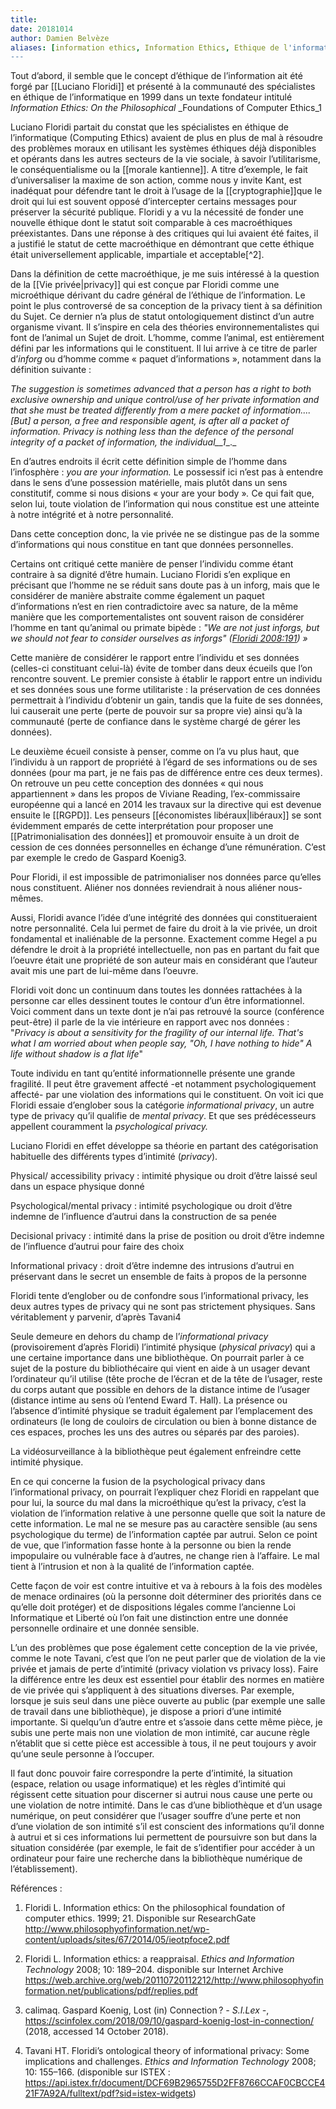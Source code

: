 ```yaml
---
title: 
date: 20181014
author: Damien Belvèze
aliases: [information ethics, Information Ethics, Ethique de l'information]
---
```


Tout d’abord, il semble que le concept d’éthique de l’information ait été forgé par [[Luciano Floridi]] et présenté à la communauté des spécialistes en éthique de l’informatique en 1999 dans un texte fondateur intitulé _Information Ethics: On the Philosophical_ _Foundations of Computer Ethics_1

Luciano Floridi partait du constat que les spécialistes en éthique de l’informatique (Computing Ethics) avaient de plus en plus de mal à résoudre des problèmes moraux en utilisant les systèmes éthiques déjà disponibles et opérants dans les autres secteurs de la vie sociale, à savoir l’utilitarisme, le conséquentialisme ou la [[morale kantienne]]. A titre d’exemple, le fait d’universaliser la maxime de son action, comme nous y invite Kant, est inadéquat pour défendre tant le droit à l’usage de la [[cryptographie]]que le droit qui lui est souvent opposé d’intercepter certains messages pour préserver la sécurité publique. Floridi y a vu la nécessité de fonder une nouvelle éthique dont le statut soit comparable à ces macroéthiques préexistantes. Dans une réponse à des critiques qui lui avaient été faites, il a justifié le statut de cette macroéthique en démontrant que cette éthique était universellement applicable, impartiale et acceptable[^2].

Dans la définition de cette macroéthique, je me suis intéressé à la question de la [[Vie privée|privacy]] qui est conçue par Floridi comme une microéthique dérivant du cadre général de l’éthique de l’information. Le point le plus controversé de sa conception de la privacy tient à sa définition du Sujet. Ce dernier n’a plus de statut ontologiquement distinct d’un autre organisme vivant. Il s’inspire en cela des théories environnementalistes qui font de l’animal un Sujet de droit. L’homme, comme l’animal, est entièrement défini par les informations qui le constituent. Il lui arrive à ce titre de parler d’_inforg_ ou d’homme comme « paquet d’informations », notamment dans la définition suivante :

  

_The suggestion is_ _sometimes_ _advanced that a person_ _has a right to both exclusive ownership and unique control/use of her private information and that she must be treated differently from a mere packet of information.... [But] a person, a free and responsible agent, is after all a packet of information. Privacy is nothing less than the defence of the personal integrity of a packet of information, the_ _individual__1__._

  

En d’autres endroits il écrit cette définition simple de l’homme dans l’infosphère : _you are your information._ Le possessif ici n’est pas à entendre dans le sens d’une possession matérielle, mais plutôt dans un sens constitutif, comme si nous disions « your are your body »_._ Ce qui fait que, selon lui, toute violation de l’information qui nous constitue est une atteinte à notre intégrité et à notre personnalité.

  

Dans cette conception donc, la vie privée ne se distingue pas de la somme d’informations qui nous constitue en tant que données personnelles.

Certains ont critiqué cette manière de penser l’individu comme étant contraire à sa dignité d’être humain. Luciano Floridi s’en explique en précisant que l’homme ne se réduit sans doute pas à un inforg, mais que le considérer de manière abstraite comme également un paquet d’informations n’est en rien contradictoire avec sa nature, de la même manière que les comportementalistes ont souvent raison de considérer l’homme en tant qu’animal ou primate bipède : _"We are not just inforgs, but we should not fear to consider ourselves as inforgs" ([Floridi 2008:191](zotero://open-pdf/library/items/WTESRUVL?page=3)) »_

  

Cette manière de considérer le rapport entre l’individu et ses données (celles-ci constituant celui-là) évite de tomber dans deux écueils que l’on rencontre souvent. Le premier consiste à établir le rapport entre un individu et ses données sous une forme utilitariste : la préservation de ces données permettrait à l’individu d’obtenir un gain, tandis que la fuite de ses données, lui causerait une perte (perte de pouvoir sur sa propre vie) ainsi qu’à la communauté (perte de confiance dans le système chargé de gérer les données).

Le deuxième écueil consiste à penser, comme on l’a vu plus haut, que l’individu à un rapport de propriété à l’égard de ses informations ou de ses données (pour ma part, je ne fais pas de différence entre ces deux termes). On retrouve un peu cette conception des données « qui nous appartiennent » dans les propos de Viviane Reading, l’ex-commissaire européenne qui a lancé en 2014 les travaux sur la directive qui est devenue ensuite le [[RGPD]]. Les penseurs [[économistes libéraux|libéraux]] se sont évidemment emparés de cette interprétation pour proposer une [[Patrimonialisation des données]]  et promouvoir ensuite à un droit de cession de ces données personnelles en échange d’une rémunération. C’est par exemple le credo de Gaspard Koenig3.

Pour Floridi, il est impossible de patrimonialiser nos données parce qu’elles nous constituent. Aliéner nos données reviendrait à nous aliéner nous-mêmes.

Aussi, Floridi avance l’idée d’une intégrité des données qui constitueraient notre personnalité. Cela lui permet de faire du droit à la vie privée, un droit fondamental et inaliénable de la personne. Exactement comme Hegel a pu défendre le droit à la propriété intellectuelle, non pas en partant du fait que l’oeuvre était une propriété de son auteur mais en considérant que l’auteur avait mis une part de lui-même dans l’oeuvre.

Floridi voit donc un continuum dans toutes les données rattachées à la personne car elles dessinent toutes le contour d’un être informationnel. Voici comment dans un texte dont je n’ai pas retrouvé la source (conférence peut-être) il parle de la vie intérieure en rapport avec nos données : "_Privacy is about a sensitivity for the fragility of our internal life. That's what I am worried about when people say, "Oh, I have nothing to hide" A life without shadow is a flat life_"

Toute individu en tant qu’entité informationnelle présente une grande fragilité. Il peut être gravement affecté -et notamment psychologiquement affecté- par une violation des informations qui le constituent. On voit ici que Floridi essaie d’englober sous la catégorie _informational privacy_, un autre type de privacy qu’il qualifie de _mental privacy_. Et que ses prédécesseurs appellent couramment la _psychological privacy._

Luciano Floridi en effet développe sa théorie en partant des catégorisation habituelle des différents types d’intimité (_privacy_).

  

Physical/ accessibility privacy : intimité physique ou droit d’être laissé seul dans un espace physique donné

Psychological/mental privacy : intimité psychologique ou droit d’être indemne de l’influence d’autrui dans la construction de sa penée

Decisional privacy : intimité dans la prise de position ou droit d’être indemne de l’influence d’autrui pour faire des choix

Informational privacy : droit d’être indemne des intrusions d’autrui en préservant dans le secret un ensemble de faits à propos de la personne

  

Floridi tente d’englober ou de confondre sous l’informational privacy, les deux autres types de privacy qui ne sont pas strictement physiques. Sans véritablement y parvenir, d’après Tavani4

  

Seule demeure en dehors du champ de l’_informational privacy_ (provisoirement d’après Floridi) l’intimité physique (_physical privacy_) qui a une certaine importance dans une bibliothèque. On pourrait parler à ce sujet de la posture du bibliothécaire qui vient en aide à un usager devant l’ordinateur qu’il utilise (tête proche de l’écran et de la tête de l’usager, reste du corps autant que possible en dehors de la distance intime de l’usager (distance intime au sens où l’entend Eward T. Hall). La présence ou l’absence d’intimité physique se traduit également par l’emplacement des ordinateurs (le long de couloirs de circulation ou bien à bonne distance de ces espaces, proches les uns des autres ou séparés par des paroies).

La vidéosurveillance à la bibliothèque peut également enfreindre cette intimité physique.

  

En ce qui concerne la fusion de la psychological privacy dans l’informational privacy, on pourrait l’expliquer chez Floridi en rappelant que pour lui, la source du mal dans la microéthique qu’est la privacy, c’est la violation de l’information relative à une personne quelle que soit la nature de cette information. Le mal ne se mesure pas au caractère sensible (au sens psychologique du terme) de l’information captée par autrui. Selon ce point de vue, que l’information fasse honte à la personne ou bien la rende impopulaire ou vulnérable face à d’autres, ne change rien à l’affaire. Le mal tient à l’intrusion et non à la qualité de l’information captée.

Cette façon de voir est contre intuitive et va à rebours à la fois des modèles de menace ordinaires (où la personne doit déterminer des priorités dans ce qu’elle doit protéger) et de dispositions légales comme l’ancienne Loi Informatique et Liberté où l’on fait une distinction entre une donnée personnelle ordinaire et une donnée sensible.

  

L’un des problèmes que pose également cette conception de la vie privée, comme le note Tavani, c’est que l’on ne peut parler que de violation de la vie privée et jamais de perte d’intimité (privacy violation vs privacy loss). Faire la différence entre les deux est essentiel pour établir des normes en matière de vie privée qui s’appliquent à des situations diverses. Par exemple, lorsque je suis seul dans une pièce ouverte au public (par exemple une salle de travail dans une bibliothèque), je dispose a priori d’une intimité importante. Si quelqu’un d’autre entre et s’assoie dans cette même pièce, je subis une perte mais non une violation de mon intimité, car aucune règle n’établit que si cette pièce est accessible à tous, il ne peut toujours y avoir qu’une seule personne à l’occuper.

Il faut donc pouvoir faire correspondre la perte d’intimité, la situation (espace, relation ou usage informatique) et les règles d’intimité qui régissent cette situation pour discerner si autrui nous cause une perte ou une violation de notre intimité. Dans le cas d’une bibliothèque et d’un usage numérique, on peut considérer que l’usager souffre d’une perte et non d’une violation de son intimité s’il est conscient des informations qu’il donne à autrui et si ces informations lui permettent de poursuivre son but dans la situation considérée (par exemple, le fait de s’identifier pour accéder à un ordinateur pour faire une recherche dans la bibliothèque numérique de l’établissement).

  

  

Références :

  

1. Floridi L. Information ethics: On the philosophical foundation of computer ethics. 1999; 21. Disponible sur ResearchGate http://www.philosophyofinformation.net/wp-content/uploads/sites/67/2014/05/ieotpfoce2.pdf

2. Floridi L. Information ethics: a reappraisal. _Ethics and Information Technology_ 2008; 10: 189–204. disponible sur Internet Archive https://web.archive.org/web/20110720112212/http://www.philosophyofinformation.net/publications/pdf/replies.pdf

3. calimaq. Gaspard Koenig, Lost (in) Connection ? _- S.I.Lex -_, https://scinfolex.com/2018/09/10/gaspard-koenig-lost-in-connection/ (2018, accessed 14 October 2018).

4. Tavani HT. Floridi’s ontological theory of informational privacy: Some implications and challenges. _Ethics and Information Technology_ 2008; 10: 155–166. (disponible sur ISTEX : https://api.istex.fr/document/DCF69B2965755D2FF8766CCAF0CBCCE421F7A92A/fulltext/pdf?sid=istex-widgets)